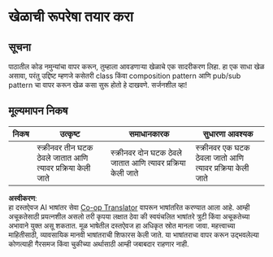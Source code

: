 <!--
CO_OP_TRANSLATOR_METADATA:
{
  "original_hash": "009bdedee9cc82988264be8cb31f9bf4",
  "translation_date": "2025-08-25T22:33:13+00:00",
  "source_file": "6-space-game/1-introduction/assignment.md",
  "language_code": "mr"
}
-->
# खेळाची रूपरेषा तयार करा

## सूचना

पाठातील कोड नमुन्यांचा वापर करून, तुम्हाला आवडणाऱ्या खेळाचे एक सादरीकरण लिहा. हा एक साधा खेळ असावा, परंतु उद्दिष्ट म्हणजे कसेतरी class किंवा composition pattern आणि pub/sub pattern चा वापर करून खेळ कसा सुरू होतो हे दाखवणे. सर्जनशील व्हा!

## मूल्यमापन निकष

| निकष      | उत्कृष्ट                                               | समाधानकारक                                         | सुधारणा आवश्यक                                     |
| --------- | ------------------------------------------------------- | -------------------------------------------------- | -------------------------------------------------- |
|           | स्क्रीनवर तीन घटक ठेवले जातात आणि त्यावर प्रक्रिया केली जाते | स्क्रीनवर दोन घटक ठेवले जातात आणि त्यावर प्रक्रिया केली जाते | स्क्रीनवर एक घटक ठेवला जातो आणि त्यावर प्रक्रिया केली जाते |

**अस्वीकरण**:  
हा दस्तऐवज AI भाषांतर सेवा [Co-op Translator](https://github.com/Azure/co-op-translator) वापरून भाषांतरित करण्यात आला आहे. आम्ही अचूकतेसाठी प्रयत्नशील असलो तरी कृपया लक्षात ठेवा की स्वयंचलित भाषांतरे त्रुटी किंवा अचूकतेच्या अभावाने युक्त असू शकतात. मूळ भाषेतील दस्तऐवज हा अधिकृत स्रोत मानला जावा. महत्त्वाच्या माहितीसाठी, व्यावसायिक मानवी भाषांतराची शिफारस केली जाते. या भाषांतराचा वापर करून उद्भवलेल्या कोणत्याही गैरसमज किंवा चुकीच्या अर्थासाठी आम्ही जबाबदार राहणार नाही.